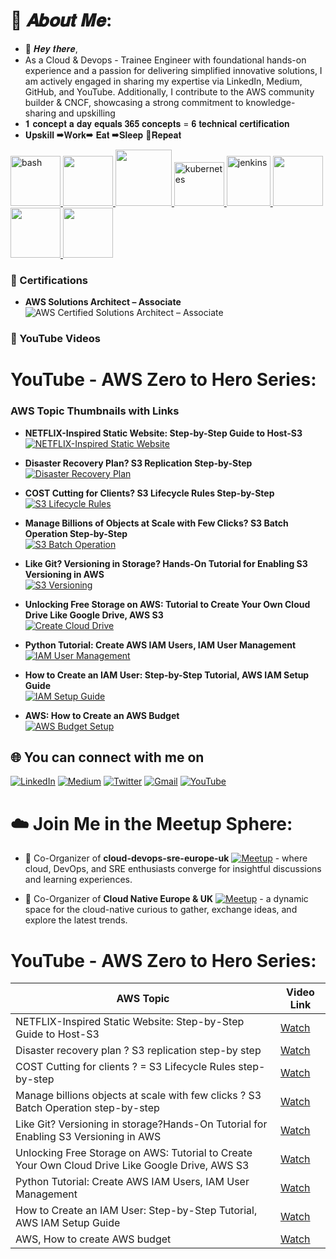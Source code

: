 # 💫 𝑨𝒃𝒐𝒖𝒕 𝑴𝒆:
- 👋 𝑯𝒆𝒚 𝒕𝒉𝒆𝒓𝒆,
- As a Cloud & Devops - Trainee Engineer with foundational hands-on experience and a passion for delivering simplified innovative solutions, I am actively engaged in sharing my expertise via LinkedIn, Medium, GitHub, and YouTube. Additionally, I contribute to the AWS community builder & CNCF, showcasing a strong commitment to knowledge-sharing and upskilling
- 𝟏 𝐜𝐨𝐧𝐜𝐞𝐩𝐭 𝐚 𝐝𝐚𝐲 𝐞𝐪𝐮𝐚𝐥𝐬 𝟑𝟔𝟓 𝐜𝐨𝐧𝐜𝐞𝐩𝐭𝐬 = 𝟔 𝐭𝐞𝐜𝐡𝐧𝐢𝐜𝐚𝐥 𝐜𝐞𝐫𝐭𝐢𝐟𝐢𝐜𝐚𝐭𝐢𝐨𝐧
- 𝐔𝐩𝐬𝐤𝐢𝐥𝐥 ➡𝐖𝐨𝐫𝐤➡ 𝐄𝐚𝐭 ➡𝐒𝐥𝐞𝐞𝐩 🔄𝐑𝐞𝐩𝐞𝐚𝐭
<p float="left">
  <a href="https://www.gnu.org/software/bash/" target="_blank" rel="noreferrer"> 
    <img src="https://www.vectorlogo.zone/logos/gnu_bash/gnu_bash-icon.svg" alt="bash" width="80" height="80"/> 
  </a>
  <a href="https://aws.amazon.com/" target="_blank" >
    <img src="https://raw.githubusercontent.com/itsksaurabh/itsksaurabh/master/assets/aws.gif"  height="80" />
  </a>
  <a href="https://www.docker.com/" target="_blank" >
    <img src="https://raw.githubusercontent.com/itsksaurabh/itsksaurabh/master/assets/docker.gif"  height="90" /> 
  </a>
  <a href="https://kubernetes.io" target="_blank" rel="noreferrer"> 
    <img src="https://www.vectorlogo.zone/logos/kubernetes/kubernetes-icon.svg" alt="kubernetes" width="80" height="70"/> 
  </a>
  <a href="https://www.jenkins.io" target="_blank" rel="noreferrer"> 
    <img src="https://www.vectorlogo.zone/logos/jenkins/jenkins-icon.svg" alt="jenkins" width="70" height="80"/>
  </a>
  <a href="https://prometheus.io/" target="_blank" >
    <img src="https://raw.githubusercontent.com/itsksaurabh/itsksaurabh/master/assets/prometheus.gif" height="80" />
  </a>
  <a href="https://docs.gitlab.com/ee/ci/" target="_blank" >
    <img src="https://raw.githubusercontent.com/itsksaurabh/itsksaurabh/master/assets/cicd.gif"  height="80" />
  </a>
  <a href="https://python.org/" target="_blank" >
    <img src="https://media1.giphy.com/media/KAq5w47R9rmTuvWOWa/giphy.gif"  height="80" />
  </a>
</p>
  
### 🏅 Certifications
- **AWS Solutions Architect – Associate**
![AWS Certified Solutions Architect – Associate](https://img.shields.io/badge/AWS-Solutions_Architect_Associate-orange?logo=amazon-aws&logoColor=white)




### 🎥 YouTube Videos
# YouTube - AWS Zero to Hero Series:

### AWS Topic Thumbnails with Links

- **NETFLIX-Inspired Static Website: Step-by-Step Guide to Host-S3**  
  [![NETFLIX-Inspired Static Website](https://img.youtube.com/vi/AgfP5xQBres/0.jpg)](https://www.youtube.com/watch?v=AgfP5xQBres&t=1s)

- **Disaster Recovery Plan? S3 Replication Step-by-Step**  
  [![Disaster Recovery Plan](https://img.youtube.com/vi/dAcqmkmlNvs/0.jpg)](https://www.youtube.com/watch?v=dAcqmkmlNvs&t=184s)

- **COST Cutting for Clients? S3 Lifecycle Rules Step-by-Step**  
  [![S3 Lifecycle Rules](https://img.youtube.com/vi/RUGlGGTcVw0/0.jpg)](https://www.youtube.com/watch?v=RUGlGGTcVw0&t=4s)

- **Manage Billions of Objects at Scale with Few Clicks? S3 Batch Operation Step-by-Step**  
  [![S3 Batch Operation](https://img.youtube.com/vi/x5qeX_Z3BFI/0.jpg)](https://www.youtube.com/watch?v=x5qeX_Z3BFI&t=16s)

- **Like Git? Versioning in Storage? Hands-On Tutorial for Enabling S3 Versioning in AWS**  
  [![S3 Versioning](https://img.youtube.com/vi/V4vM-lUofuo/0.jpg)](https://www.youtube.com/watch?v=V4vM-lUofuo&t=7s)

- **Unlocking Free Storage on AWS: Tutorial to Create Your Own Cloud Drive Like Google Drive, AWS S3**  
  [![Create Cloud Drive](https://img.youtube.com/vi/qk6FfFxFxv0/0.jpg)](https://www.youtube.com/watch?v=qk6FfFxFxv0&t=7s)

- **Python Tutorial: Create AWS IAM Users, IAM User Management**  
  [![IAM User Management](https://img.youtube.com/vi/2VzkuHIU8lk/0.jpg)](https://www.youtube.com/watch?v=2VzkuHIU8lk&t=49s)

- **How to Create an IAM User: Step-by-Step Tutorial, AWS IAM Setup Guide**  
  [![IAM Setup Guide](https://img.youtube.com/vi/rxTwRaOc3ag/0.jpg)](https://www.youtube.com/watch?v=rxTwRaOc3ag&t=66s)

- **AWS: How to Create an AWS Budget**  
  [![AWS Budget Setup](https://img.youtube.com/vi/r2QQL01Hpg0/0.jpg)](https://www.youtube.com/watch?v=r2QQL01Hpg0)



## 🌐 You can connect with me on

[![LinkedIn](https://img.shields.io/badge/LinkedIn-%230077B5.svg?logo=linkedin&logoColor=white)](https://www.linkedin.com/in/ajay-bj/)
[![Medium](https://img.shields.io/badge/Medium-12100E?logo=medium&logoColor=white)](https://medium.com/@ajay-bj)
[![Twitter](https://img.shields.io/badge/Twitter-%231DA1F2.svg?logo=Twitter&logoColor=white)](https://twitter.com/ajay_bj_)
[![Gmail](https://img.shields.io/badge/Gmail-%23D14836.svg?logo=Gmail&logoColor=white)](mailto:ajaybj969@gmail.com)
[![YouTube](https://img.shields.io/badge/YouTube-%23FF0000.svg?logo=YouTube&logoColor=white)](https://www.youtube.com/@ajay_bj/videos)

</div>

# ☁️ Join Me in the Meetup Sphere:

- :rocket: Co-Organizer of **cloud-devops-sre-europe-uk** [![Meetup](https://img.shields.io/badge/Meetup-%23ED1C40.svg?logo=Meetup&logoColor=white)](https://www.meetup.com/cloud-devops-sre-europe-uk/) - where cloud, DevOps, and SRE enthusiasts converge for insightful discussions and learning experiences.

- :partying_face: Co-Organizer of **Cloud Native Europe & UK** [![Meetup](https://img.shields.io/badge/Meetup-%23ED1C40.svg?logo=Meetup&logoColor=white)](https://www.meetup.com/cloud-native-europe-uk/) - a dynamic space for the cloud-native curious to gather, exchange ideas, and explore the latest trends.

# YouTube - AWS Zero to Hero Series:

| AWS Topic | Video Link |
|---------|------------|
| NETFLIX-Inspired Static Website: Step-by-Step Guide to Host-S3 | [Watch](https://www.youtube.com/watch?v=AgfP5xQBres&t=1s) |
| Disaster recovery plan ? S3 replication step-by step | [Watch](https://www.youtube.com/watch?v=dAcqmkmlNvs&t=184s) |
| COST Cutting for clients ? = S3 Lifecycle Rules step-by-step | [Watch](https://www.youtube.com/watch?v=RUGlGGTcVw0&t=4s) |
| Manage billions objects at scale with few clicks ? S3 Batch Operation step-by-step | [Watch](https://www.youtube.com/watch?v=x5qeX_Z3BFI&t=16s) |
| Like Git? Versioning in storage?Hands-On Tutorial for Enabling S3 Versioning in AWS|[Watch](https://www.youtube.com/watch?v=V4vM-lUofuo&t=7s) |
| Unlocking Free Storage on AWS: Tutorial to Create Your Own Cloud Drive Like Google Drive, AWS S3 |[Watch](https://www.youtube.com/watch?v=qk6FfFxFxv0&t=7s) |
| Python Tutorial: Create AWS IAM Users, IAM User Management |                                       [Watch](https://www.youtube.com/watch?v=2VzkuHIU8lk&t=49s) |
| How to Create an IAM User: Step-by-Step Tutorial, AWS IAM Setup Guide |                            [Watch](https://www.youtube.com/watch?v=rxTwRaOc3ag&t=66s) |
| AWS, How to create AWS budget |                                                          [Watch](https://www.youtube.com/watch?v=r2QQL01Hpg0) |
</div>
